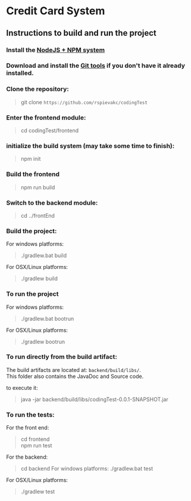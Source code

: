 
# Credit Card System

## Instructions to build and run the project

### Install the [NodeJS + NPM system](https://nodejs.org/en/)

### Download and install the [Git tools](https://git-scm.com/downloads) if you don't have it already installed.

### Clone the repository: 
> git clone `https://github.com/rspievakc/codingTest`

### Enter the frontend module:
> cd codingTest/frontend

### initialize the build system (may take some time to finish):
> npm init

### Build the frontend
> npm run build

### Switch to the backend module:
> cd ../frontEnd

### Build the project:
For windows platforms:
>./gradlew.bat build

For OSX/Linux platforms:
>./gradlew build

### To run the project
For windows platforms:
>./gradlew.bat bootrun

For OSX/Linux platforms:
>./gradlew bootrun

### To run directly from the build artifact:

The build artifacts are located at: `backend/build/libs/`.  
This folder also contains the JavaDoc and Source code.

to execute it:

>java -jar backend/build/libs/codingTest-0.0.1-SNAPSHOT.jar

### To run the tests:

For the front end:

>cd frontend  
>npm run test


For the backend:

>cd backend
For windows platforms:
>./gradlew.bat test

For OSX/Linux platforms:
>./gradlew test
